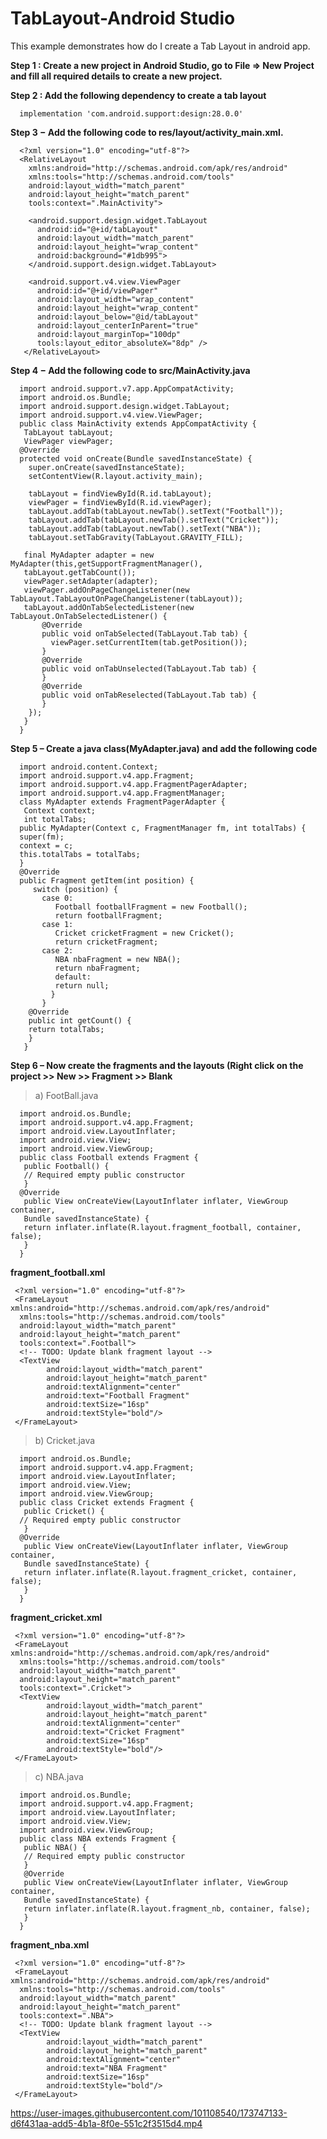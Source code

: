# TabLayout-Android Studio

This example demonstrates how do I create a Tab Layout in android app.

**Step 1 : Create a new project in Android Studio, go to File ⇒ New Project and fill all required details to create a new project.**

**Step 2 : Add the following dependency to create a tab layout**

      implementation 'com.android.support:design:28.0.0'
  
**Step 3 − Add the following code to res/layout/activity_main.xml.**

      <?xml version="1.0" encoding="utf-8"?>
      <RelativeLayout
        xmlns:android="http://schemas.android.com/apk/res/android"
        xmlns:tools="http://schemas.android.com/tools"
        android:layout_width="match_parent"
        android:layout_height="match_parent"
        tools:context=".MainActivity">
        
        <android.support.design.widget.TabLayout
          android:id="@+id/tabLayout"
          android:layout_width="match_parent"
          android:layout_height="wrap_content"
          android:background="#1db995">
        </android.support.design.widget.TabLayout>
        
        <android.support.v4.view.ViewPager
          android:id="@+id/viewPager"
          android:layout_width="wrap_content"
          android:layout_height="wrap_content"
          android:layout_below="@id/tabLayout"
          android:layout_centerInParent="true"
          android:layout_marginTop="100dp"
          tools:layout_editor_absoluteX="8dp" />
       </RelativeLayout>

**Step 4 − Add the following code to src/MainActivity.java**

      import android.support.v7.app.AppCompatActivity;
      import android.os.Bundle;
      import android.support.design.widget.TabLayout;
      import android.support.v4.view.ViewPager;
      public class MainActivity extends AppCompatActivity {
       TabLayout tabLayout;
       ViewPager viewPager;
      @Override
      protected void onCreate(Bundle savedInstanceState) {
        super.onCreate(savedInstanceState);
        setContentView(R.layout.activity_main);
        
        tabLayout = findViewById(R.id.tabLayout);
        viewPager = findViewById(R.id.viewPager);
        tabLayout.addTab(tabLayout.newTab().setText("Football"));
        tabLayout.addTab(tabLayout.newTab().setText("Cricket"));
        tabLayout.addTab(tabLayout.newTab().setText("NBA"));
        tabLayout.setTabGravity(TabLayout.GRAVITY_FILL);
      
       final MyAdapter adapter = new MyAdapter(this,getSupportFragmentManager(),
       tabLayout.getTabCount());
       viewPager.setAdapter(adapter);
       viewPager.addOnPageChangeListener(new TabLayout.TabLayoutOnPageChangeListener(tabLayout));
       tabLayout.addOnTabSelectedListener(new TabLayout.OnTabSelectedListener() {
           @Override
           public void onTabSelected(TabLayout.Tab tab) {
             viewPager.setCurrentItem(tab.getPosition());
           }
           @Override
           public void onTabUnselected(TabLayout.Tab tab) {
           }
           @Override
           public void onTabReselected(TabLayout.Tab tab) {
           }
        });
       }
      }
      
**Step 5 – Create a java class(MyAdapter.java) and add the following code**

      import android.content.Context;
      import android.support.v4.app.Fragment;
      import android.support.v4.app.FragmentPagerAdapter;
      import android.support.v4.app.FragmentManager;
      class MyAdapter extends FragmentPagerAdapter {
       Context context;
       int totalTabs;
      public MyAdapter(Context c, FragmentManager fm, int totalTabs) {
      super(fm);
      context = c;
      this.totalTabs = totalTabs;
      }
      @Override
      public Fragment getItem(int position) {
         switch (position) {
           case 0:
              Football footballFragment = new Football();
              return footballFragment;
           case 1:
              Cricket cricketFragment = new Cricket();
              return cricketFragment;
           case 2:
              NBA nbaFragment = new NBA();
              return nbaFragment;
              default:
              return null;
             }
           }
        @Override
        public int getCount() {
        return totalTabs;
        }
       }
       
**Step 6 – Now create the fragments and the layouts (Right click on the project >> New >> Fragment >> Blank**

> a) FootBall.java

      import android.os.Bundle;
      import android.support.v4.app.Fragment;
      import android.view.LayoutInflater;
      import android.view.View;
      import android.view.ViewGroup;
      public class Football extends Fragment {
       public Football() {
       // Required empty public constructor
       }
      @Override
       public View onCreateView(LayoutInflater inflater, ViewGroup container,
       Bundle savedInstanceState) {
       return inflater.inflate(R.layout.fragment_football, container, false);
       }
      }
      
**fragment_football.xml**

     <?xml version="1.0" encoding="utf-8"?>
     <FrameLayout xmlns:android="http://schemas.android.com/apk/res/android"
      xmlns:tools="http://schemas.android.com/tools"
      android:layout_width="match_parent"
      android:layout_height="match_parent"
      tools:context=".Football">
      <!-- TODO: Update blank fragment layout -->
      <TextView
            android:layout_width="match_parent"
            android:layout_height="match_parent"
            android:textAlignment="center"
            android:text="Football Fragment"
            android:textSize="16sp"
            android:textStyle="bold"/>
     </FrameLayout>
      
      
> b) Cricket.java


      import android.os.Bundle;
      import android.support.v4.app.Fragment;
      import android.view.LayoutInflater;
      import android.view.View;
      import android.view.ViewGroup;
      public class Cricket extends Fragment {
       public Cricket() {
      // Required empty public constructor
       }
      @Override
       public View onCreateView(LayoutInflater inflater, ViewGroup container,
       Bundle savedInstanceState) {
       return inflater.inflate(R.layout.fragment_cricket, container, false);
       }
      } 
      
      
**fragment_cricket.xml**


     <?xml version="1.0" encoding="utf-8"?>
     <FrameLayout xmlns:android="http://schemas.android.com/apk/res/android"
      xmlns:tools="http://schemas.android.com/tools"
      android:layout_width="match_parent"
      android:layout_height="match_parent"
      tools:context=".Cricket">
      <TextView
            android:layout_width="match_parent"
            android:layout_height="match_parent"
            android:textAlignment="center"
            android:text="Cricket Fragment"
            android:textSize="16sp"
            android:textStyle="bold"/>
     </FrameLayout>
      
      
> c) NBA.java


      import android.os.Bundle;
      import android.support.v4.app.Fragment;
      import android.view.LayoutInflater;
      import android.view.View;
      import android.view.ViewGroup;
      public class NBA extends Fragment {
       public NBA() {
       // Required empty public constructor
       }
       @Override
       public View onCreateView(LayoutInflater inflater, ViewGroup container,
       Bundle savedInstanceState) {
       return inflater.inflate(R.layout.fragment_nb, container, false);
       }
      }
      
      
**fragment_nba.xml**


     <?xml version="1.0" encoding="utf-8"?>
     <FrameLayout xmlns:android="http://schemas.android.com/apk/res/android"
      xmlns:tools="http://schemas.android.com/tools"
      android:layout_width="match_parent"
      android:layout_height="match_parent"
      tools:context=".NBA">
      <!-- TODO: Update blank fragment layout -->
      <TextView
            android:layout_width="match_parent"
            android:layout_height="match_parent"
            android:textAlignment="center"
            android:text="NBA Fragment"
            android:textSize="16sp"
            android:textStyle="bold"/>
     </FrameLayout>
      
     



https://user-images.githubusercontent.com/101108540/173747133-d6f431aa-add5-4b1a-8f0e-551c2f3515d4.mp4

